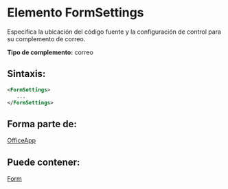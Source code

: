 
# <a name="formsettings-element"></a>Elemento FormSettings
Especifica la ubicación del código fuente y la configuración de control para su complemento de correo.

 **Tipo de complemento:** correo


## <a name="syntax:"></a>Sintaxis:


```XML
<FormSettings>
   ...
</FormSettings>
```


## <a name="contained-in:"></a>Forma parte de:

[OfficeApp](../../reference/manifest/officeapp.md)


## <a name="can-contain:"></a>Puede contener:

[Form](../../reference/manifest/form.md)

